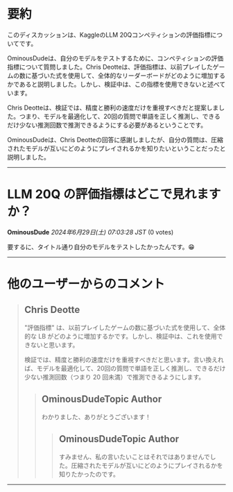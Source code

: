 # 要約 
このディスカッションは、KaggleのLLM 20Qコンペティションの評価指標についてです。

OminousDudeは、自分のモデルをテストするために、コンペティションの評価指標について質問しました。Chris Deotteは、評価指標は、以前プレイしたゲームの数に基づいた式を使用して、全体的なリーダーボードがどのように増加するかであると説明しました。しかし、検証中は、この指標を使用できないと述べています。

Chris Deotteは、検証では、精度と勝利の速度だけを重視すべきだと提案しました。つまり、モデルを最適化して、20回の質問で単語を正しく推測し、できるだけ少ない推測回数で推測できるようにする必要があるということです。

OminousDudeは、Chris Deotteの回答に感謝しましたが、自分の質問は、圧縮されたモデルが互いにどのようにプレイされるかを知りたいということだったと説明しました。 


---
# LLM 20Q の評価指標はどこで見れますか？
**OminousDude** *2024年6月29日(土) 07:03:28 JST* (0 votes)

要するに、タイトル通り自分のモデルをテストしたかったんです。😁

---
# 他のユーザーからのコメント
> ## Chris Deotte
> 
> "評価指標" は、以前プレイしたゲームの数に基づいた式を使用して、全体的な LB がどのように増加するかです。しかし、検証中は、これを使用できないと思います。
> 
> 検証では、精度と勝利の速度だけを重視すべきだと思います。言い換えれば、モデルを最適化して、20回の質問で単語を正しく推測し、できるだけ少ない推測回数（つまり 20 回未満）で推測できるようにします。
> 
> 
> 
> > ## OminousDudeTopic Author
> > 
> > わかりました、ありがとうございます！
> > 
> > 
> > 
> > > ## OminousDudeTopic Author
> > > 
> > > すみません、私の言いたいことはそれではありませんでした。圧縮されたモデルが互いにどのようにプレイされるかを知りたかったのです。
> > > 
> > > 
> > > 
---

